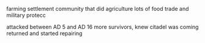 farming settlement
community that did agriculture
lots of food trade and military protecc

attacked between AD 5 and AD 16
more survivors, knew citadel was coming
returned and started repairing
